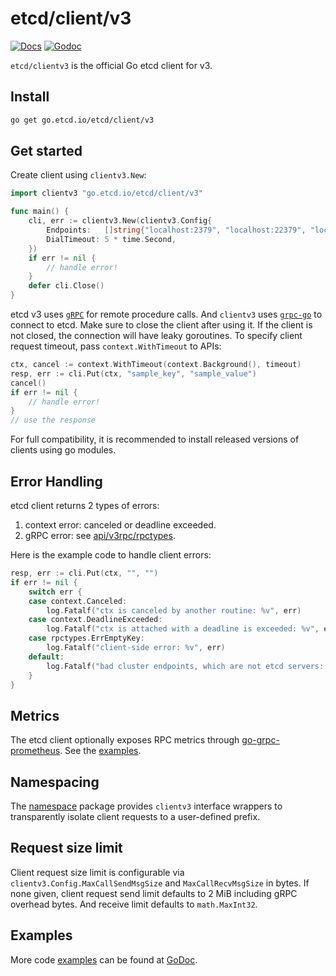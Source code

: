 # etcd/client/v3

[![Docs](https://img.shields.io/badge/docs-latest-green.svg)](https://etcd.io/docs)
[![Godoc](https://img.shields.io/badge/go-documentation-blue.svg?style=flat-square)](https://godoc.org/go.etcd.io/etcd/client/v3)

`etcd/clientv3` is the official Go etcd client for v3.

## Install

```bash
go get go.etcd.io/etcd/client/v3
```

## Get started

Create client using `clientv3.New`:

```go
import clientv3 "go.etcd.io/etcd/client/v3"

func main() {
	cli, err := clientv3.New(clientv3.Config{
		Endpoints:   []string{"localhost:2379", "localhost:22379", "localhost:32379"},
		DialTimeout: 5 * time.Second,
	})
	if err != nil {
		// handle error!
	}
	defer cli.Close()
}
```

etcd v3 uses [`gRPC`](https://www.grpc.io) for remote procedure calls. And `clientv3` uses
[`grpc-go`](https://github.com/grpc/grpc-go) to connect to etcd. Make sure to close the client after using it.
If the client is not closed, the connection will have leaky goroutines. To specify client request timeout,
pass `context.WithTimeout` to APIs:

```go
ctx, cancel := context.WithTimeout(context.Background(), timeout)
resp, err := cli.Put(ctx, "sample_key", "sample_value")
cancel()
if err != nil {
    // handle error!
}
// use the response
```

For full compatibility, it is recommended to install released versions of clients using go modules.

## Error Handling

etcd client returns 2 types of errors:

1. context error: canceled or deadline exceeded.
2. gRPC error: see [api/v3rpc/rpctypes](https://godoc.org/go.etcd.io/etcd/api/v3rpc/rpctypes).

Here is the example code to handle client errors:

```go
resp, err := cli.Put(ctx, "", "")
if err != nil {
	switch err {
	case context.Canceled:
		log.Fatalf("ctx is canceled by another routine: %v", err)
	case context.DeadlineExceeded:
		log.Fatalf("ctx is attached with a deadline is exceeded: %v", err)
	case rpctypes.ErrEmptyKey:
		log.Fatalf("client-side error: %v", err)
	default:
		log.Fatalf("bad cluster endpoints, which are not etcd servers: %v", err)
	}
}
```

## Metrics

The etcd client optionally exposes RPC metrics through [go-grpc-prometheus](https://github.com/grpc-ecosystem/go-grpc-prometheus). See the [examples](https://github.com/etcd-io/etcd/blob/main/tests/integration/clientv3/examples/example_metrics_test.go).

## Namespacing

The [namespace](https://godoc.org/go.etcd.io/etcd/client/v3/namespace) package provides `clientv3` interface wrappers to transparently isolate client requests to a user-defined prefix.

## Request size limit

Client request size limit is configurable via `clientv3.Config.MaxCallSendMsgSize` and `MaxCallRecvMsgSize` in bytes. If none given, client request send limit defaults to 2 MiB including gRPC overhead bytes. And receive limit defaults to `math.MaxInt32`.

## Examples

More code [examples](https://github.com/etcd-io/etcd/tree/main/tests/integration/clientv3/examples) can be found at [GoDoc](https://pkg.go.dev/go.etcd.io/etcd/client/v3).

